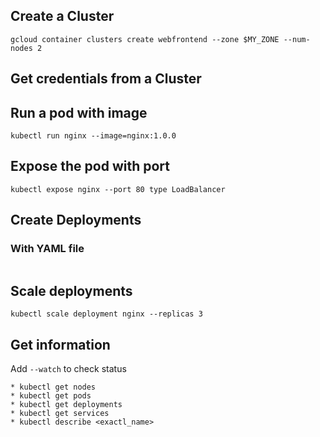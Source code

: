 ## Create a Cluster
```
gcloud container clusters create webfrontend --zone $MY_ZONE --num-nodes 2
```
## Get credentials from a Cluster

## Run a pod with image
```
kubectl run nginx --image=nginx:1.0.0
```
## Expose the pod with port
```
kubectl expose nginx --port 80 type LoadBalancer
```
## Create Deployments
### With YAML file
```
```

## Scale deployments
```
kubectl scale deployment nginx --replicas 3
```

## Get information 

Add `--watch` to check status

```
* kubectl get nodes
* kubectl get pods
* kubectl get deployments
* kubectl get services
* kubectl describe <exactl_name>
```